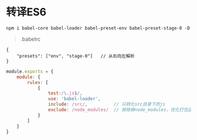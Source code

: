 # 转译ES6

`npm i babel-core babel-loader babel-preset-env babel-preset-stage-0 -D`


> .babelrc
```
{
    "presets": ["env", "stage-0"]   // 从右向左解析
}
```

```js
module.exports = {
    module: {
        rules: [
            {
                test:/\.js$/,
                use: 'babel-loader',
                include: /src/,          // 只转化src目录下的js
                exclude: /node_modules/  // 排除掉node_modules，优化打包速度
            }
        ]
    }
}
```